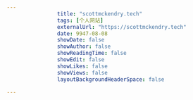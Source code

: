 ---
                title: "scottmckendry.tech"
                tags: [个人网站]
                externalUrl: "https://scottmckendry.tech"
                date: 9947-08-08
                showDate: false
                showAuthor: false
                showReadingTime: false
                showEdit: false
                showLikes: false
                showViews: false
                layoutBackgroundHeaderSpace: false
                ---

